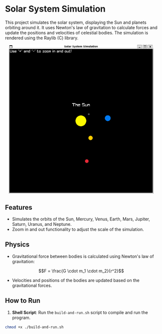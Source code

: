 # Solar System Simulation

This project simulates the solar system, displaying the Sun and planets orbiting around it. It uses Newton's law of gravitation to calculate forces and update the positions and velocities of celestial bodies. The simulation is rendered using the Raylib (C) library.

<p align="center">
  <img src="screenshot.png" width="480px" />
</p>

## Features
- Simulates the orbits of the Sun, Mercury, Venus, Earth, Mars, Jupiter, Saturn, Uranus, and Neptune.
- Zoom in and out functionality to adjust the scale of the simulation.

## Physics
- Gravitational force between bodies is calculated using Newton's law of gravitation:
```math
F = \frac{G \cdot m_1 \cdot m_2}{r^2}
```
- Velocities and positions of the bodies are updated based on the gravitational forces.

## How to Run
1. **Shell Script**: Run the `build-and-run.sh` script to compile and run the program.
```bash
chmod +x ./build-and-run.sh
```
